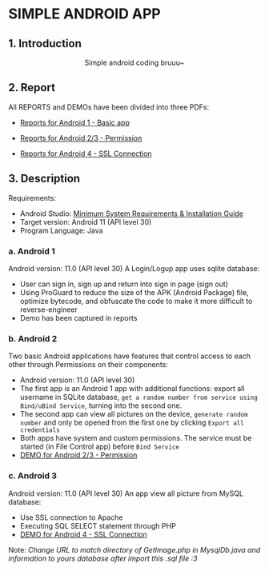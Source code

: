 # SIMPLE ANDROID APP
## **1. Introduction**
<p align="center">Simple android coding bruuu~

## **2. Report**

All REPORTS and DEMOs have been divided into three PDFs:
* [Reports for Android 1    - Basic app](https://github.com/ducdottoan2002/BasicHacking/blob/main/Writeup_for_assignment.pdf)

* [Reports for Android 2/3  - Permission](https://github.com/ducdottoan2002/pengu_android/blob/main/Android2_PERMISSION/%5BNT213.N21.ANTT%5D-Android2_Pengu.pdf)

* [Reports for Android 4    - SSL Connection](https://github.com/ducdottoan2002/pengu_android/blob/main/Android4_SSL/%5BNT213.N21.ANTT%5D-Android4_Pengu.pdf)


## **3. Description**
Requirements:

* Android Studio: [Minimum System Requirements & Installation Guide](https://developer.android.com/studio/install?hl=vi)
* Target version: Android 11 (API level 30)
* Program Language: Java
### **a. Android 1** 
Android version: 11.0 (API level 30)
A Login/Logup app uses sqlite database:
* User can sign in, sign up and return into sign in page (sign out)
* Using ProGuard to reduce the size of the APK (Android Package) file, optimize bytecode, and obfuscate the code to make it more difficult to reverse-engineer
* Demo has been captured in reports

### **b. Android 2**
Two basic Android applications have features that control access to each other through Permissions on their components:
* Android version: 11.0 (API level 30)
* The first app is an Android 1 app with additional functions: export all username in SQLite database, `get a random number from service using Bind/uBind Service`, turning into the second one.
* The second app can view all pictures on the device, `generate random number` and only be opened from the first one by clicking `Export all credentials`
* Both apps have system and custom permissions. The service must be started (in File Control app) before `Bind Service`
* [DEMO for Android 2/3  - Permission](https://www.youtube.com/watch?v=Pth7-GTcwIs)

### **c. Android 3**
Android version: 11.0 (API level 30)
An app view all picture from MySQL database:
- Use SSL connection to Apache
- Executing SQL SELECT statement through PHP
- [DEMO for Android 4 - SSL Connection](https://youtu.be/N8SYi0AMq2U)

Note: _Change URL to match directory of GetImage.php in MysqlDb.java and information to yours database after import this .sql file :3_